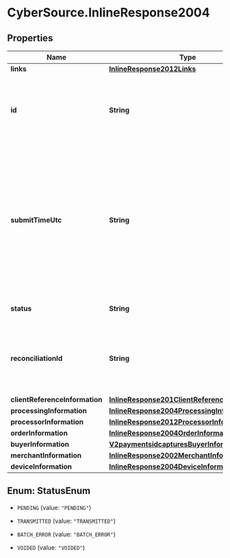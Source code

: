 # CyberSource.InlineResponse2004

## Properties
Name | Type | Description | Notes
------------ | ------------- | ------------- | -------------
**links** | [**InlineResponse2012Links**](InlineResponse2012Links.md) |  | [optional] 
**id** | **String** | An unique identification number assigned by CyberSource to identify the submitted request. | [optional] 
**submitTimeUtc** | **String** | Time of request in UTC. &#x60;Format: YYYY-MM-DDThh:mm:ssZ&#x60;  Example 2016-08-11T22:47:57Z equals August 11, 2016, at 22:47:57 (10:47:57 p.m.). The T separates the date and the time. The Z indicates UTC.  | [optional] 
**status** | **String** | The status of the submitted transaction. | [optional] 
**reconciliationId** | **String** | The reconciliation id for the submitted transaction. This value is not returned for all processors.  | [optional] 
**clientReferenceInformation** | [**InlineResponse201ClientReferenceInformation**](InlineResponse201ClientReferenceInformation.md) |  | [optional] 
**processingInformation** | [**InlineResponse2004ProcessingInformation**](InlineResponse2004ProcessingInformation.md) |  | [optional] 
**processorInformation** | [**InlineResponse2012ProcessorInformation**](InlineResponse2012ProcessorInformation.md) |  | [optional] 
**orderInformation** | [**InlineResponse2004OrderInformation**](InlineResponse2004OrderInformation.md) |  | [optional] 
**buyerInformation** | [**V2paymentsidcapturesBuyerInformation**](V2paymentsidcapturesBuyerInformation.md) |  | [optional] 
**merchantInformation** | [**InlineResponse2002MerchantInformation**](InlineResponse2002MerchantInformation.md) |  | [optional] 
**deviceInformation** | [**InlineResponse2004DeviceInformation**](InlineResponse2004DeviceInformation.md) |  | [optional] 


<a name="StatusEnum"></a>
## Enum: StatusEnum


* `PENDING` (value: `"PENDING"`)

* `TRANSMITTED` (value: `"TRANSMITTED"`)

* `BATCH_ERROR` (value: `"BATCH_ERROR"`)

* `VOIDED` (value: `"VOIDED"`)




